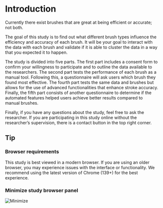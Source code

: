 # Introduction

Currently there exist brushes that are great at being efficient or accurate; not both.

The goal of this study is to find out what different brush types influence the efficiency and accuracy of each brush. It will be your goal to interact with the data with each brush and validate if it is able to cluster the data in a way that you expected it to happen.

The study is divided into five parts. The first part includes a consent form to confirm your willingness to participate and to outline the data available to the researchers. The second part tests the performance of each brush as a manual tool. Following this, a questionnaire will ask users which brush they found most effective. The fourth part tests the same data and brushes but allows for the use of advanced functionalities that enhance stroke accuracy. Finally, the fifth part consists of another questionnaire to determine if the automated features helped users achieve better results compared to manual brushes.

Finally, if you have any questions about the study, feel free to ask the researcher. If you are participating in this study online without the researcher’s supervision, there is a contact button in the top right corner.

## Tip

### Browser requirements

This study is best viewed in a modern browser. If you are using an older browser, you may experience issues with the interface or functionality. We recommend using the latest version of Chrome (139+) for the best experience.

### Minimize study browser panel

![Minimize](./assets/minimize.png)
